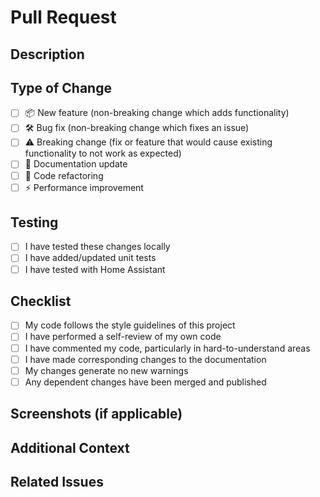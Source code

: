 # Pull Request

## Description
<!-- Describe the changes you've made -->

## Type of Change
<!-- Put an `x` in all the boxes that apply -->

- [ ] 📦 New feature (non-breaking change which adds functionality)
- [ ] 🛠️ Bug fix (non-breaking change which fixes an issue)
- [ ] ⚠️ Breaking change (fix or feature that would cause existing functionality to not work as expected)
- [ ] 📝 Documentation update
- [ ] 🧹 Code refactoring
- [ ] ⚡ Performance improvement

## Testing
<!-- Describe the testing you've done -->

- [ ] I have tested these changes locally
- [ ] I have added/updated unit tests
- [ ] I have tested with Home Assistant

## Checklist

- [ ] My code follows the style guidelines of this project
- [ ] I have performed a self-review of my own code
- [ ] I have commented my code, particularly in hard-to-understand areas
- [ ] I have made corresponding changes to the documentation
- [ ] My changes generate no new warnings
- [ ] Any dependent changes have been merged and published

## Screenshots (if applicable)
<!-- Add screenshots or delete this section -->

## Additional Context
<!-- Add any other context about the pull request here or delete this section -->

## Related Issues
<!-- Link related issues below. Insert the issue link or reference -->